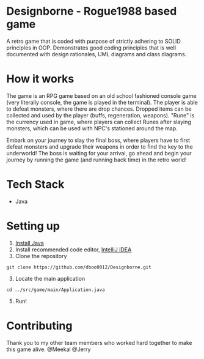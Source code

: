 # Designborne - Rogue1988 based game

A retro game that is coded with purpose of strictly adhering to SOLID principles in OOP. Demonstrates good coding principles that is well documented with design rationales, UML diagrams and class diagrams.

# How it works
The game is an RPG game based on an old school fashioned console game (very literally console, the game is played in the terminal). The player is able to defeat monsters, where
there are drop chances. Dropped items can be collected and used by the player (buffs, regeneration, weapons). "Rune" is the currency used in game, where players can collect 
Runes after slaying monsters, which can be used with NPC's stationed around the map. 

Embark on your journey to slay the final boss, where players have to first defeat monsters and upgrade their weapons in order to find the key
to the underworld! The boss is waiting for your arrival, go ahead and begin your journey by running the game (and running back time) in the 
retro world!

# Tech Stack
- Java

# Setting up
1. [Install Java](https://www.oracle.com/my/java/technologies/downloads/#java22)
2. Install recommended code editor, [IntelliJ IDEA](https://www.jetbrains.com/idea/download/)
3. Clone the repository
```
git clone https://github.com/dboo0012/Designborne.git
```
3. Locate the main application
```
cd ../src/game/main/Application.java
```
5. Run!

# Contributing
Thank you to my other team members who worked hard together to make this game alive.
@Meekal
@Jerry

